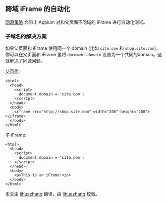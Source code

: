 ## 跨域 iFrame 的自动化

[同源策略](https://en.wikipedia.org/wiki/Same-origin_policy) 会阻止 Appium 对和父页面不同域的 iFrame 进行自动化测试。

### 子域名的解决方案
如果父页面和 iFrame 使用同一个 domain (比如 `site.com` 和 `shop.site.com`)，你可以在父页面和 iFrame 里将 `document.domain` 设置为一个共同的domain。这就解决了同源问题。

父页面:
```
<html>
  <head>
    <script>
      document.domain = 'site.com';
    </script>
  </head>
  <body>
    <iframe src="http://shop.site.com" width="200" height="200"></iframe>
  </body>
</html>
```

子 iFrame:
```
<html>
  <head>
    <script>
      document.domain = 'site.com';
    </script>
  </head>
  <body>
    <p>This is an iFrame!</p>
  </body>
</html>
```

本文由 [lihuazhang](https://github.com/lihuazhang) 翻译，由 [lihuazhang](https://github.com/lihuazhang) 校验。